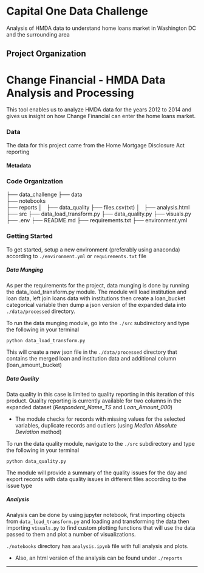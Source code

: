 Capital One Data Challenge
==============================

Analysis of HMDA data to understand home loans market in Washington DC and the surrounding area

Project Organization
------------

# Change Financial - HMDA Data Analysis and Processing

This tool enables us to analyze HMDA data for the years 2012 to 2014 and gives us insight on how Change Financial can enter the home loans market.

### Data

The data for this project came from the Home Mortgage Disclosure Act reporting 

#### Metadata



### Code Organization

├── data_challenge
    ├── data           
    ├── notebooks         
    ├── reports
    │   ├── data_quality
          ├── files.csv(txt)
    │   ├── analysis.html 
    ├── src
        ├── data_load_transform.py
        ├── data_quality.py
        ├── visuals.py
    ├── .env
    ├── README.md
    ├── requirements.txt
    ├── environment.yml
    
### Getting Started

To get started, setup a new environment (preferably using anaconda) according to `./environment.yml` or `requirements.txt` file

##### Data Munging

As per the requirements for the project, data munging is done by running the data_load_transform.py module. The module will load institution and loan data, left join loans data with institutions then create a loan_bucket categorical variable then dump a json version of the expanded data into `./data/processed` directory. 

To run the data munging module, go into the `./src` subdirectory and type the following in your terminal

``` python data_load_transform.py ```

This will create a new json file in the `./data/processed` directory that contains the merged loan and institution data and additional column (loan_amount_bucket)

##### Data Quality

Data quality in this case is limited to quality reporting in this iteration of this product. Quality reporting is currently available for two columns in the expanded dataset (_Respondent_Name_TS_ and _Loan_Amount_000_)
- The module checks for records with missing values for the selected variables, duplicate records and outliers (using _Median Absolute Deviation_ method)

To run the data quality module, navigate to the `./src` subdirectory and type the following in your terminal

``` python data_quality.py ```

The module will provide a summary of the quality issues for the day and export records with data quality issues in different files according to the issue type

##### Analysis

Analysis can be done by using jupyter notebook, first importing objects from `data_load_transform.py` and loading and transforming the data then importing `visuals.py` to find custom plotting functions that will use the data passed to them and plot a number of visualizations.

`./notebooks` directory has `analysis.ipynb` file with full analysis and plots. 
 
 - Also, an html version of the analysis can be found under `./reports`

--------

